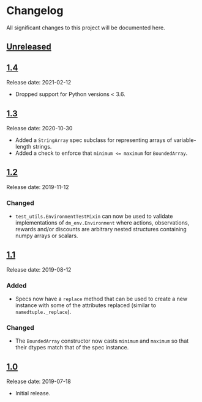 # Changelog

All significant changes to this project will be documented here.

## [Unreleased]

## [1.4]

Release date: 2021-02-12

* Dropped support for Python versions < 3.6.

## [1.3]

Release date: 2020-10-30

*   Added a `StringArray` spec subclass for representing arrays of variable-
    length strings.
*   Added a check to enforce that `minimum <= maximum` for `BoundedArray`.

## [1.2]

Release date: 2019-11-12

### Changed

*   `test_utils.EnvironmentTestMixin` can now be used to validate
    implementations of `dm_env.Environment` where actions, observations, rewards
    and/or discounts are arbitrary nested structures containing numpy arrays or
    scalars.

## [1.1]

Release date: 2019-08-12

### Added

*   Specs now have a `replace` method that can be used to create a new instance
    with some of the attributes replaced (similar to `namedtuple._replace`).

### Changed

*   The `BoundedArray` constructor now casts `minimum` and `maximum` so that
    their dtypes match that of the spec instance.

## [1.0]

Release date: 2019-07-18

*   Initial release.

[Unreleased]: https://github.com/deepmind/dm_env/compare/v1.4...HEAD
[1.4]: https://github.com/deepmind/dm_env/compare/v1.3...v1.4
[1.3]: https://github.com/deepmind/dm_env/compare/v1.2...v1.3
[1.2]: https://github.com/deepmind/dm_env/compare/v1.1...v1.2
[1.1]: https://github.com/deepmind/dm_env/compare/v1.0...v1.1
[1.0]: https://github.com/deepmind/dm_env/releases/tag/v1.0
